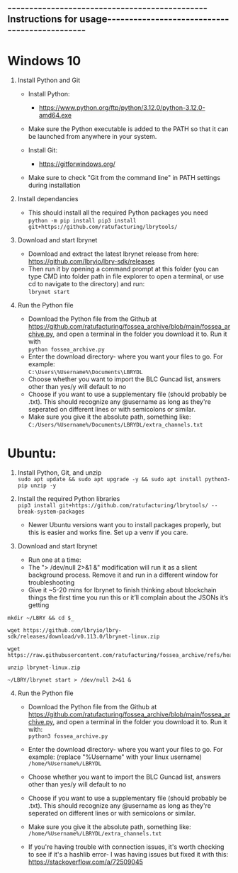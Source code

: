 ## ----------------------------------------------Instructions for usage----------------------------------------------


# Windows 10

1. Install Python and Git
	* Install Python:
 		* https://www.python.org/ftp/python/3.12.0/python-3.12.0-amd64.exe
	* Make sure the Python executable is added to the PATH so that it can be launched from anywhere in your system.

	* Install Git:
		* https://gitforwindows.org/
	* Make sure to check "Git from the command line" in PATH settings during installation

2. Install dependancies
	* This should install all the required Python packages you need
<br/>`python -m pip install pip3 install git+https://github.com/ratufacturing/lbrytools/`

3. Download and start lbrynet
	* Download and extract the latest lbrynet release from here: https://github.com/lbryio/lbry-sdk/releases
	* Then run it by opening a command prompt at this folder (you can type CMD into folder path in file explorer to open a terminal, or use cd to navigate to the directory) and run: 
<br/>`lbrynet start`

4. Run the Python file
	* Download the Python file from the Github at https://github.com/ratufacturing/fossea_archive/blob/main/fossea_archive.py, and open a terminal in the folder you download it to. Run it with
<br/>`python fossea_archive.py`
	* Enter the download directory- where you want your files to go. For example:
<br/>`C:\Users\%Username%\Documents\LBRYDL`
	* Choose whether you want to import the BLC Guncad list, answers other than yes/y will default to no
	* Choose if you want to use a supplementary file (should probably be .txt). This should recognize any @username as long as they're seperated on different lines or with semicolons or similar.
	* Make sure you give it the absolute path, something like:
<br/>`C:/Users/%Username%/Documents/LBRYDL/extra_channels.txt`



# Ubuntu:

1. Install Python, Git, and unzip
<br/>`sudo apt update && sudo apt upgrade -y && sudo apt install python3-pip unzip -y`

2. Install the required Python libraries
<br/>`pip3 install git+https://github.com/ratufacturing/lbrytools/ --break-system-packages`
	* Newer Ubuntu versions want you to install packages properly, but this is easier and works fine. Set up a venv if you care.

 3. Download and start lbrynet 
	* Run one at a time:
	* The "> /dev/null 2>&1 &" modification will run it as a slient background process. Remove it and run in a different window for troubleshooting
	* Give it ~5-20 mins for lbrynet to finish thinking about blockchain things the first time you run this or it’ll complain about the JSONs it’s getting
```
mkdir ~/LBRY && cd $_

wget https://github.com/lbryio/lbry-sdk/releases/download/v0.113.0/lbrynet-linux.zip

wget https://raw.githubusercontent.com/ratufacturing/fossea_archive/refs/heads/main/fossea_archive.py

unzip lbrynet-linux.zip

~/LBRY/lbrynet start > /dev/null 2>&1 &
```

4. Run the Python file
	* Download the Python file from the Github at https://github.com/ratufacturing/fossea_archive/blob/main/fossea_archive.py, and open a terminal in the folder you download it to. Run it with:
<br/>`python3 fossea_archive.py`

	* Enter the download directory- where you want your files to go. For example: (replace "%Username" with your linux username)
<br/>`/home/%Username%/LBRYDL`

	* Choose whether you want to import the BLC Guncad list, answers other than yes/y will default to no
	* Choose if you want to use a supplementary file (should probably be .txt). This should recognize any @username as long as they're seperated on different lines or with semicolons or similar.
	* Make sure you give it the absolute path, something like:
<br/>`/home/%Username%/LBRYDL/extra_channels.txt`
	* If you're having trouble with connection issues, it's worth checking to see if it's a hashlib error- I was having issues but fixed it with this: https://stackoverflow.com/a/72509045

